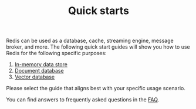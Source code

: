 ﻿---
title: "Quick starts"
linkTitle: "Quick starts"
hideListLinks: true
weight: 20
description: >
    Redis quick start guides
aliases:
  - /docs/getting-started/
---

Redis can be used as a database, cache, streaming engine, message broker, and more. The following quick start guides will show you how to use Redis for the following specific purposes:

1. [In-memory data store](/docs/get-started/data-store)
2. [Document database](/docs/get-started/document-database)
3. [Vector database](/docs/get-started/vector-database)

Please select the guide that aligns best with your specific usage scenario.

You can find answers to frequently asked questions in the [FAQ](/docs/get-started/faq/).
